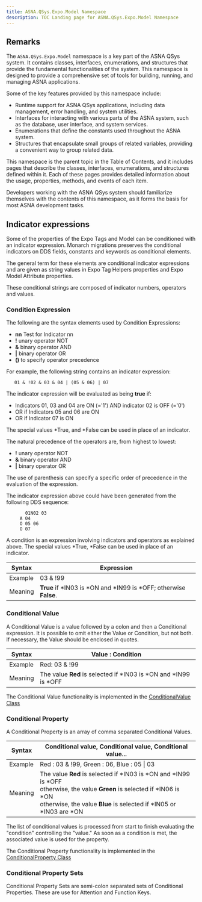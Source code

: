 ```yaml
---
title: ASNA.QSys.Expo.Model Namespace
description: TOC Landing page for ASNA.QSys.Expo.Model Namespace
---
```


## Remarks

The `ASNA.QSys.Expo.Model` namespace is a key part of the ASNA QSys system. It contains classes, interfaces, enumerations, and structures that provide the fundamental functionalities of the system. This namespace is designed to provide a comprehensive set of tools for building, running, and managing ASNA applications.

Some of the key features provided by this namespace include:

- Runtime support for ASNA QSys applications, including data management, error handling, and system utilities.
- Interfaces for interacting with various parts of the ASNA system, such as the database, user interface, and system services.
- Enumerations that define the constants used throughout the ASNA system.
- Structures that encapsulate small groups of related variables, providing a convenient way to group related data.

This namespace is the parent topic in the Table of Contents, and it includes pages that describe the classes, interfaces, enumerations, and structures defined within it. Each of these pages provides detailed information about the usage, properties, methods, and events of each item.

Developers working with the ASNA QSys system should familiarize themselves with the contents of this namespace, as it forms the basis for most ASNA development tasks.

## Indicator expressions
Some of the properties of the Expo Tags and Model can be conditioned with an indicator expression. Monarch migrations preserves the conditional indicators on DDS fields, constants and keywords as conditional elements. 

The general term for these elements are conditional indicator expressions and are given as string values in Expo Tag Helpers properties and Expo Model Attribute properties.

These conditional strings are composed of indicator numbers, operators and values. 


### Condition Expression
The following are the syntax elements used by Condition Expressions:

 + **nn** Test for Indicator nn
 + **!** unary operator NOT
 + **&** binary operator AND
 + **\|** binary operator OR
 + **()** to specify operator precedence

For example, the following string contains an indicator expression:
```   
   01 & !02 & 03 & 04 | (05 & 06) | 07
```

The indicator expression will be evaluated as being **true** if: 
 + Indicators 01, 03 and 04 are ON (='1') AND indicator 02 is OFF (='0')
 + OR if Indicators 05 and 06 are ON
 + OR if Indicator 07 is ON

The special values *True, and *False can be used in place of an indicator.

The natural precedence of the operators are, from highest to lowest:
 + **!** unary operator NOT
 + **&** binary operator AND
 + **\|** binary operator OR

The use of parenthesis can specify a specific order of precedence in the evaluation of the expression.

The indicator expression above could have been generated from the following DDS sequence:

```
       01N02 03
     A 04
     O 05 06
     O 07
```

A condition is an expression involving indicators and operators as explained above. The special values *True, *False can be used in place of an indicator.

| Syntax  | Expression |
| ------- | ---------- |
| Example |	03 & !99   |
| Meaning |	**True** if *IN03 is *ON and *IN99 is *OFF; otherwise **False**.


### Conditional Value
A Conditional Value is a value followed by a colon and then a Conditional expression. It is possible to omit either the Value or Condition, but not both. If necessary, the Value should be enclosed in quotes.

|Syntax	  | Value : Condition
| ------- | ---------- |
|Example  | Red: 03 & !99
|Meaning  | The value **Red** is selected if *IN03 is *ON and *IN99 is *OFF

The Conditional Value functionality is implemented in the [ConditionalValue Class](/reference/expo/qsys-expo-model/conditional-value.html)

### Conditional Property
A Conditional Property is an array of comma separated Conditional Values.

|Syntax	  | Conditional value, Conditional value, Conditional value...
| ------- | ---------- |
|Example  | Red : 03 & !99, Green : 06, Blue : 05 \| 03
|Meaning  | The value **Red** is selected if *IN03 is *ON and *IN99 is *OFF <br/>otherwise, the value **Green** is selected if *IN06 is *ON <br/>otherwise, the value **Blue** is selected if *IN05 or *IN03 are *ON


The list of conditional values is processed from start to finish evaluating the "condition" controlling the "value." As soon as a condition is met, the associated value is used for the property. 

The Conditional Property functionality is implemented in the [ConditionalProperty Class](/reference/expo/qsys-expo-model/conditional-property.html)


### Conditional Property Sets
Conditional Property Sets are semi-colon separated sets of Conditional Properties. These are use for Attention and Function Keys.
